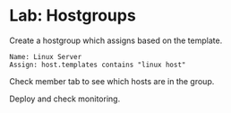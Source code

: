 Lab: Hostgroups
===============

Create a hostgroup which assigns based on the template.

    Name: Linux Server
    Assign: host.templates contains "linux host"

Check member tab to see which hosts are in the group.

Deploy and check monitoring.
